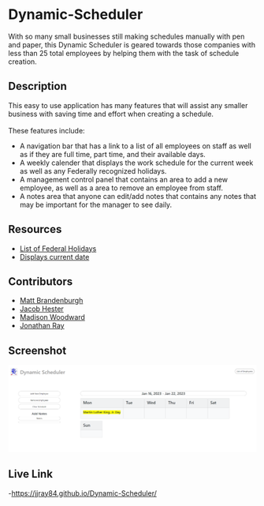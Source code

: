 # Dynamic-Scheduler
With so many small businesses still making schedules manually with pen and paper, this Dynamic Scheduler is geared towards those companies with less than 25 total employees by helping them with the task of schedule creation. 

## Description
This easy to use application has many features that will assist any smaller business with saving time and effort when creating a schedule.  <br><br> These features include:
* A navigation bar that has a link to a list of all employees on staff as well as if they are full time, part time, and their available days.
* A weekly calender that displays the work schedule for the current week as well as any Federally recognized holidays.
* A management control panel that contains an area to add a new employee, as well as a area to remove an employee from staff.
* A notes area that anyone can edit/add notes that contains any notes that may be important for the manager to see daily.

## Resources 
* <a href="https://date.nager.at/Api">List of Federal Holidays</a><br>
* <a href="https://day.js.org/">Displays current date</a>


## Contributors
* <a href="https://github.com/codex-scribe">Matt Brandenburgh</a>
* <a href="https://github.com/jakester101">Jacob Hester</a>
* <a href="https://github.com/Melona-png">Madison Woodward</a>
* <a href="https://github.com/jjray84">Jonathan Ray</a>

## Screenshot
<img src="./assets/images/screenshot.png/">

## Live Link
-https://jjray84.github.io/Dynamic-Scheduler/
